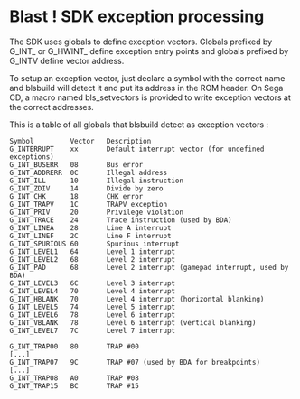 Blast ! SDK exception processing
================================

The SDK uses globals to define exception vectors. Globals prefixed by G_INT_
or G_HWINT_ define exception entry points and globals prefixed by G_INTV
define vector address.

To setup an exception vector, just declare a symbol with the correct name and
blsbuild will detect it and put its address in the ROM header. On Sega CD, a
macro named bls_setvectors is provided to write exception vectors at the
correct addresses.

This is a table of all globals that blsbuild detect as exception vectors :

    Symbol         Vector   Description
    G_INTERRUPT    xx       Default interrupt vector (for undefined exceptions)
    G_INT_BUSERR   08       Bus error
    G_INT_ADDRERR  0C       Illegal address
    G_INT_ILL      10       Illegal instruction
    G_INT_ZDIV     14       Divide by zero
    G_INT_CHK      18       CHK error
    G_INT_TRAPV    1C       TRAPV exception
    G_INT_PRIV     20       Privilege violation
    G_INT_TRACE    24       Trace instruction (used by BDA)
    G_INT_LINEA    28       Line A interrupt
    G_INT_LINEF    2C       Line F interrupt
    G_INT_SPURIOUS 60       Spurious interrupt
    G_INT_LEVEL1   64       Level 1 interrupt
    G_INT_LEVEL2   68       Level 2 interrupt
    G_INT_PAD      68       Level 2 interrupt (gamepad interrupt, used by BDA)
    G_INT_LEVEL3   6C       Level 3 interrupt
    G_INT_LEVEL4   70       Level 4 interrupt
    G_INT_HBLANK   70       Level 4 interrupt (horizontal blanking)
    G_INT_LEVEL5   74       Level 5 interrupt
    G_INT_LEVEL6   78       Level 6 interrupt
    G_INT_VBLANK   78       Level 6 interrupt (vertical blanking)
    G_INT_LEVEL7   7C       Level 7 interrupt
    
    G_INT_TRAP00   80       TRAP #00
    [...]
    G_INT_TRAP07   9C       TRAP #07 (used by BDA for breakpoints)
    [...]
    G_INT_TRAP08   A0       TRAP #08
    G_INT_TRAP15   BC       TRAP #15
